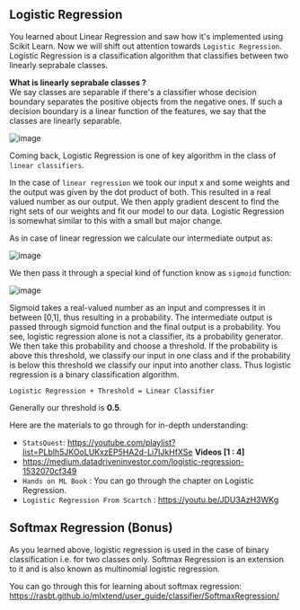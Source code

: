 ## Logistic Regression

You learned about Linear Regression and saw how it's implemented using Scikit Learn. Now we will shift out attention towards `Logistic Regression`.
<br>
Logistic Regression is a classification algorithm that classifies between two linearly seprabale classes.

**What is linearly seprabale classes ?**
<br>
We say classes are separable if there's a classifier whose decision boundary separates the positive objects from the negative ones. If such a decision boundary is a linear function of the features, we say that the classes are linearly separable.

  ![image](https://github.com/Robotics-Club-IIT-BHU/Robotics-Camp-2023/assets/98597396/72b64a85-40f8-46eb-a4e9-bc5744071326)
  <br>
  

Coming back, Logistic Regression is one of key algorithm in the class of `linear classifiers`.<br>

In the case of `linear regression` we took our input x and some weights and the output was
given by the dot product of both. This resulted in a real valued number as our output. We then apply gradient descent to find the right sets of our weights and fit 
our model to our data. Logistic Regression is somewhat similar to this with a small but major change.<br>

As in case of linear regression we calculate our intermediate output as:

![image](https://github.com/Robotics-Club-IIT-BHU/Robotics-Camp-2023/assets/98597396/e6583f6a-a08e-47d8-a89d-5402558bd0b2)

We then pass it through a special kind of function know as `sigmoid` function:

![image](https://github.com/Robotics-Club-IIT-BHU/Robotics-Camp-2023/assets/98597396/f4fa44a4-e42b-438f-aea6-53fed030b6fc)

Sigmoid takes a real-valued number as an input and compresses it in between [0,1],  thus resulting in a probability. The intermediate output is passed through sigmoid function and the final output is a probability. You see, logistic regression alone is not a classifier, its a probability generator. We then take this probability and choose a threshold. If the probability is above this threshold, we classify our input in one class and if the probability is below this threshold we classify our input into another class. Thus logistic regression is a binary classification algorithm.

`Logistic Regression + Threshold = Linear Classifier`<br>

Generally our threshold is **0.5**.<br>

Here are the materials to go through for in-depth understanding:
* `StatsQuest`: https://youtube.com/playlist?list=PLblh5JKOoLUKxzEP5HA2d-Li7IJkHfXSe **Videos [1 : 4]**
* https://medium.datadriveninvestor.com/logistic-regression-1532070cf349
* `Hands on ML Book` : You can go through the chapter on Logistic Regression.
* `Logistic Regression From Scartch` : https://youtu.be/JDU3AzH3WKg

## Softmax Regression (Bonus)

As you learned above, logistic regression is used in the case of binary classification i.e. for two classes only. Softmax Regression is an extension to it
and is also known as multinomial logistic regression.

You can go through this for learning about softmax regression: https://rasbt.github.io/mlxtend/user_guide/classifier/SoftmaxRegression/




